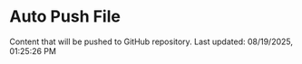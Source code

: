 # Auto Push File

Content that will be pushed to GitHub repository.
Last updated: 08/19/2025, 01:25:26 PM